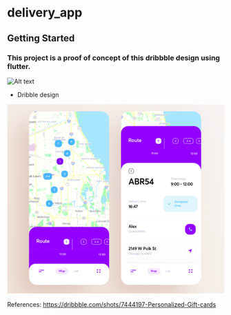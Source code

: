 # delivery_app

## Getting Started

### This project is a proof of concept of this dribbble design using flutter.

![Alt text](cards.gif?raw=true)

- Dribble design

![Alt text](dribbble.png?raw=true)

References:
https://dribbble.com/shots/7444197-Personalized-Gift-cards





